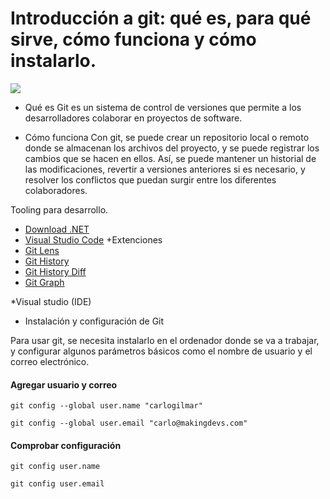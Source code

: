 <h1> Introducción a git: qué es, para qué sirve, cómo funciona y cómo instalarlo. </h1>

<img src="imagenes/dia-1-git.gif">



 

* Qué es
Git es un sistema de control de versiones que permite a los desarrolladores colaborar en proyectos de software.

* Cómo funciona
Con git, se puede crear un repositorio local o remoto donde se almacenan los archivos del proyecto, y se puede registrar los cambios que se hacen en ellos. Así, se puede mantener un historial de las modificaciones, revertir a versiones anteriores si es necesario, y resolver los conflictos que puedan surgir entre los diferentes colaboradores.

Tooling para desarrollo.

* [Download .NET](https://dotnet.microsoft.com/en-us/download)
* [Visual Studio Code](https://code.visualstudio.com/)
+Extenciones 
* [Git Lens](https://marketplace.visualstudio.com/items?itemName=eamodio.gitlens)
* [Git History](https://marketplace.visualstudio.com/items?itemName=donjayamanne.githistory)
* [Git History Diff](https://marketplace.visualstudio.com/items?itemName=huizhou.githd)
* [Git Graph](https://marketplace.visualstudio.com/items?itemName=mhutchie.git-graph)

*Visual studio (IDE)


* Instalación y configuración de Git

Para usar git, se necesita instalarlo en el ordenador donde se va a trabajar, y configurar algunos parámetros básicos como el nombre de usuario y el correo electrónico.

#### Agregar usuario y correo

```
git config --global user.name "carlogilmar"

git config --global user.email "carlo@makingdevs.com"
```

#### Comprobar configuración

```
git config user.name

git config user.email
```
